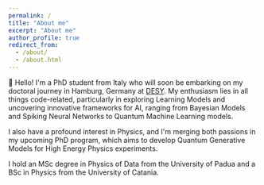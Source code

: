 ```yaml
---
permalink: /
title: "About me"
excerpt: "About me"
author_profile: true
redirect_from: 
  - /about/
  - /about.html
---
```


👋 Hello! I'm a PhD student from Italy who will soon be embarking on my doctoral journey in Hamburg, Germany at [DESY](https://www.desy.de/). My enthusiasm lies in all things code-related, particularly in exploring Learning Models and uncovering innovative frameworks for AI, ranging from Bayesian Models and Spiking Neural Networks to Quantum Machine Learning models.

I also have a profound interest in Physics, and I'm merging both passions in my upcoming PhD program, which aims to develop Quantum Generative Models for High Energy Physics experiments.

I hold an MSc degree in Physics of Data from the University of Padua and a BSc in Physics from the University of Catania.